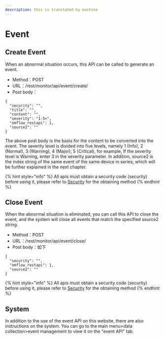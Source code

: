 ```yaml
---
description: this is translated by machine
---
```


# Event

## Create Event

When an abnormal situation occurs, this API can be called to generate an event.

* Method：POST
* URL：/rest/monitor/api/event/create/
* Post body：

```
{
  "security": "",
  "title": "",
  "content": "",
  "severity": "1-5>",
  "omflow_restapi": 1,
  "source2": ""
}
```

The above post body is the basis for the content to be converted into the event. The severity level is divided into five levels, namely 1 (Info), 2 (Normal), 3 (Warning), 4 (Major), 5 (Critical), for example, If the severity level is Warning, enter 3 in the severity parameter. In addition, source2 is the index string of the same event of the same device in series, which will be further explained in the next chapter.

{% hint style="info" %}
All apis must obtain a security code (security) before using it, please refer to [Security](an-quan-ma.md) for the obtaining method
{% endhint %}

## Close Event

When the abnormal situation is eliminated, you can call this API to close the event, and the system will close all events that match the specified source2 string.

* Method：POST
* URL：/rest/monitor/api/event/close/
* Post body：如下

```
{
  "security": "",
  "omflow_restapi": 1,
  "source2": ""
}
```

{% hint style="info" %}
All apis must obtain a security code (security) before using it, please refer to [Security](an-quan-ma.md) for the obtaining method
{% endhint %}

## System

In addition to the use of the event API on this website, there are also instructions on the system. You can go to the main menu>data collection>event management to view it on the "event API" tab.
